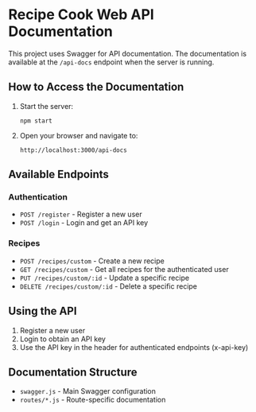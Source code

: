 # Recipe Cook Web API Documentation

This project uses Swagger for API documentation. The documentation is available at the `/api-docs` endpoint when the server is running.

## How to Access the Documentation

1. Start the server:
   ```
   npm start
   ```

2. Open your browser and navigate to:
   ```
   http://localhost:3000/api-docs
   ```

## Available Endpoints

### Authentication

- `POST /register` - Register a new user
- `POST /login` - Login and get an API key

### Recipes

- `POST /recipes/custom` - Create a new recipe
- `GET /recipes/custom` - Get all recipes for the authenticated user
- `PUT /recipes/custom/:id` - Update a specific recipe
- `DELETE /recipes/custom/:id` - Delete a specific recipe

## Using the API

1. Register a new user
2. Login to obtain an API key
3. Use the API key in the header for authenticated endpoints (x-api-key)

## Documentation Structure

- `swagger.js` - Main Swagger configuration
- `routes/*.js` - Route-specific documentation 